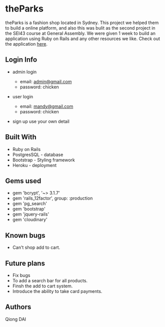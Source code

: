 # theParks

theParks is a fashion shop located in Sydney. This project we helped them to build a online platform, and also this was bulit as the second project in the SEI43 course at General Assembly. We were given 1 week to build an application using Ruby on Rails and any other resources we like. Check out the application [here](https://theparks.herokuapp.com/).


## Login Info
- admin login
  - email: admin@gmail.com
  - password: chicken

- user login
  - email: mandy@gmail.com
  - password: chicken

- sign up use your own detail

## Built With

- Ruby on Rails
- PostgresSQL - database
- Bootstrap - Styling framework
- Heroku - deployment


## Gems used

- gem 'bcrypt', '~> 3.1.7'
- gem 'rails_12factor', group: :production
- gem 'pg_search'
- gem 'bootstrap'
- gem 'jquery-rails'
- gem 'cloudinary'

## Known bugs

- Can't shop add to cart.

## Future plans

- Fix bugs
- To add a search bar for all products.
- Finsh the add to cart system.
- Introduce the ability to take card payments.

## Authors

Qiong DAI